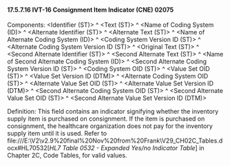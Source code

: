 #### 17.5.7.16 IVT-16 Consignment Item Indicator (CNE) 02075

Components: &lt;Identifier (ST)> ^ &lt;Text (ST)> ^ &lt;Name of Coding System (ID)> ^ &lt;Alternate Identifier (ST)> ^ &lt;Alternate Text (ST)> ^ &lt;Name of Alternate Coding System (ID)> ^ &lt;Coding System Version ID (ST)> ^ &lt;Alternate Coding System Version ID (ST)> ^ &lt;Original Text (ST)> ^ &lt;Second Alternate Identifier (ST)> ^ &lt;Second Alternate Text (ST)> ^ &lt;Name of Second Alternate Coding System (ID)> ^ &lt;Second Alternate Coding System Version ID (ST)> ^ &lt;Coding System OID (ST)> ^ &lt;Value Set OID (ST)> ^ &lt;Value Set Version ID (DTM)> ^ &lt;Alternate Coding System OID (ST)> ^ &lt;Alternate Value Set OID (ST)> ^ &lt;Alternate Value Set Version ID (DTM)> ^ &lt;Second Alternate Coding System OID (ST)> ^ &lt;Second Alternate Value Set OID (ST)> ^ &lt;Second Alternate Value Set Version ID (DTM)>

Definition: This field contains an indicator signifying whether the inventory supply item is purchased on consignment. If the item is purchased on consignment, the healthcare organization does not pay for the inventory supply item until it is used. Refer to file:///E:\V2\v2.9%20final%20Nov%20from%20Frank\V29_CH02C_Tables.docx#HL70532[_HL7 Table 0532 - Expanded Yes/no Indicator Table_] in Chapter 2C, Code Tables, for valid values.
